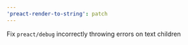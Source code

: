 ```yaml
---
'preact-render-to-string': patch
---
```


Fix `preact/debug` incorrectly throwing errors on text children
